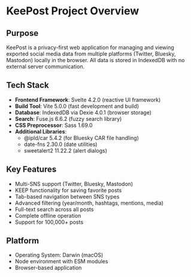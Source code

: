 # KeePost Project Overview

## Purpose
KeePost is a privacy-first web application for managing and viewing exported social media data from multiple platforms (Twitter, Bluesky, Mastodon) locally in the browser. All data is stored in IndexedDB with no external server communication.

## Tech Stack
- **Frontend Framework**: Svelte 4.2.0 (reactive UI framework)
- **Build Tool**: Vite 5.0.0 (fast development and build)
- **Database**: IndexedDB via Dexie 4.0.1 (browser storage)
- **Search**: Fuse.js 6.6.2 (fuzzy search library)
- **CSS Preprocessor**: Sass 1.69.0
- **Additional Libraries**:
  - @ipld/car 5.4.2 (for Bluesky CAR file handling)
  - date-fns 2.30.0 (date utilities)
  - sweetalert2 11.22.2 (alert dialogs)

## Key Features
- Multi-SNS support (Twitter, Bluesky, Mastodon)
- KEEP functionality for saving favorite posts
- Tab-based navigation between SNS types
- Advanced filtering (year/month, hashtags, mentions, media)
- Full-text search across all posts
- Complete offline operation
- Support for 100,000+ posts

## Platform
- Operating System: Darwin (macOS)
- Node environment with ESM modules
- Browser-based application
